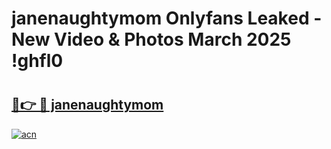 # janenaughtymom Onlyfans Leaked - New Video & Photos March 2025 !ghfl0

# <h2><a href="https://3h4ocs.iuczelnia.edu.pl?title=janenaughtymom&ref=ghfl0">🔗👉 🔴 janenaughtymom</a></h2>

[![acn](https://github.com/user-attachments/assets/0f9c940e-d8b0-45ae-aac7-cd30a18b3e1c)](https://3h4ocs.iuczelnia.edu.pl?title=janenaughtymom&ref=ghfl0)

